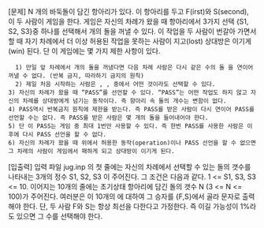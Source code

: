 [문제]
N 개의 바둑돌이 담긴 항아리가 있다. 이 항아리를 두고 F(irst)와 S(second), 이 두 사람이 게임을 한다.
게임은 자신의 차례가 왔을 때 항아리에서 3가지 선택 {S1, S2, S3}중 하나를 선택해서 개의 돌을 꺼낼 수 있다.
이 작업을 두 사람이 번갈아 가면서 할 때 자기 차례에서 더 이상 허용된 작업을 못하는 사람이 지고(lost) 상대방은 이기게(win) 된다.
단 이 게임에는 몇 가지 제한 사항이 있다.

	  1) 만일 앞 차례에서 개의 돌을 꺼냈다면 다음 차례 사람은 다시 같은 수의 돌 을 연이어 꺼낼 수 없다. (반복 금지, 따라하기 금지의 원칙)
	  2) 제일 처음 시작하는 사람은 , , 중에서 어떤 것이라도 선택할 수 있다.
    3) 자신의 차례가 왔을 때 “PASS”를 선언할 수 있다. “PASS”는 어떤 작업도 하지 않고 자신의 차례를 상대방에게 넘기는 동작이다. 즉 항아리 속 돌의 개수는 변함이 없다.
    4) PASS역시 반복금지 원칙에 제한을 받는다. 즉 PASS를 받은 사람이 다시 연이어 PASS를 선언할 수는 없다. 즉 PASS를 받은 사람은 몇 개의 돌을 들어내어야 한다.
    5) 단 이 PASS는 게임 중 최대 1번만 사용할 수 있다. 즉 한번 PASS를 사용한 사람은 이후에 다시 PASS 선언을 할 수 없다. 
    6) 자신의 차례가 왔을 때 위에서 허용한 동작(operation)이나 PASS 선언을 할 수 없으면 그 차례의 사람이 게임에서 패하게 되고 상대방이 이기게 된다.

[입출력]
입력 파일  jug.inp 의 첫 줄에는 자신의 차례에서 선택할 수 있는 돌의 갯수를 나타내는 3개의 정수  S1, S2, S3 이 주어진다.
그 조건은 다음과 같다. 1 <= S1, S3, S3 <= 10.
이어지는 10개의 줄에는 초기상태 항아리에 담긴 돌의 갯수 N (3 <= N <= 100)가 주어진다.
여러분은 이 10개의 에 대하여 그 승자를 {F,S}에서 골라 문자로 출력해야 한다.
단, 두 사람 F와 S는 항상 최선을 다한다고 가정한다. 즉 이길 가능성이 1%라도 있으면 그 수를 선택해야 한다.
